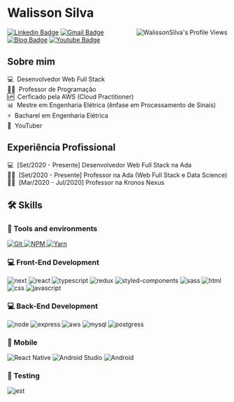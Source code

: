 # Walisson Silva

<img align="right" src="https://komarev.com/ghpvc/?username=walissonsilva" alt="WalissonSilva's Profile Views" />

[![Linkedin Badge](https://img.shields.io/badge/LinkedIn-WalissonSilva-blue?style=flat-square&logo=Linkedin&logoColor=white&link=https://www.linkedin.com/in/walissonsilva/)](https://www.linkedin.com/in/walissonsilva/) 
[![Gmail Badge](https://img.shields.io/badge/-walissonsilva10@gmail.com-c14438?style=flat-square&logo=Gmail&logoColor=white&link=mailto:walissonsilva10@gmail.com)](mailto:walissonsilva10@gmail.com)
[![Blog Badge](https://img.shields.io/badge/Blog-walissonsilva.com-blue)](https://walissonsilva.com/blog)
[![Youtube Badge](https://img.shields.io/badge/-Youtube-FF0000?style=flat-square&labelColor=FF0000&logo=youtube&logoColor=white&link=https://youtube.com/c/walissonsilva)](https://youtube.com/c/walissonsilva)

<!--![Walisson Silva's github stats](https://github-readme-stats.vercel.app/api?username=walissonsilva&show_icons=true&theme=tokyonight)-->

## Sobre mim

💻 &nbsp;Desenvolvedor Web Full Stack  
👨‍🏫 &nbsp;Professor de Programação  
🆙 &nbsp;Cerficado pela AWS (Cloud Practitioner)  
📊 &nbsp;Mestre em Engenharia Elétrica (ênfase em Processamento de Sinais)  
⚡ &nbsp;Bacharel em Engenharia Elétrica    
🎥 &nbsp;YouTuber  

## Experiência Profissional

💻 &nbsp;[Set/2020 - Presente] Desenvolvedor Web Full Stack na Ada  
👨‍🏫 &nbsp;[Set/2020 - Presente] Professor na Ada (Web Full Stack e Data Science)  
👨‍🏫 &nbsp;[Mar/2020 - Jul/2020] Professor na Kronos Nexus  

## 🛠️ Skills

### :wrench: Tools and environments

<!-- GIT -->
<a href="#">
      <img alt="Git" src="https://img.shields.io/badge/Git-F05032.svg?style=for-the-badge&logo=git&logoColor=white" />
</a>
<!-- NPM -->
<a href="#">
      <img alt="NPM" src="https://img.shields.io/badge/NPM-CB3837.svg?style=for-the-badge&logo=npm&logoColor=white" />
</a>
<!-- YARN -->
<a href="#">
      <img alt="Yarn" src="https://img.shields.io/badge/Yarn-2C8EBB.svg?style=for-the-badge&logo=yarn&logoColor=white" />
</a>

### :computer: Front-End Development

![next](https://img.shields.io/badge/Next-000000?style=for-the-badge&logo=nextdotjs&logoColor=FFFFFF)
![react](https://img.shields.io/badge/React-20232A?style=for-the-badge&logo=react&logoColor=61DAFB)
![typescript](https://img.shields.io/badge/TypeScript-3178C6?style=for-the-badge&logo=typescript&logoColor=white)
![redux](https://img.shields.io/badge/Redux-593D88?style=for-the-badge&logo=redux&logoColor=white)
![styled-components](https://img.shields.io/badge/styled_components-DB7093?style=for-the-badge&logo=styled-components&logoColor=white)
![sass](https://img.shields.io/badge/Sass-CF649A?style=for-the-badge&logo=sass&logoColor=white)
![html](https://img.shields.io/badge/HTML5-E34F26?style=for-the-badge&logo=html5&logoColor=white)
![css](https://img.shields.io/badge/CSS3-1572B6?style=for-the-badge&logo=css3&logoColor=white)
![javascript](https://img.shields.io/badge/JavaScript-F7DF1E?style=for-the-badge&logo=javascript&logoColor=black)


### :computer: Back-End Development

![node](https://img.shields.io/badge/Node.js-43853D?style=for-the-badge&logo=node.js&logoColor=white)
![express](https://img.shields.io/badge/Express.js-404D59?style=for-the-badge)
![aws](https://img.shields.io/badge/Amazon_AWS-232F3E?style=for-the-badge&logo=amazon-aws&logoColor=white)
![mysql](https://img.shields.io/badge/MySQL-00000F?style=for-the-badge&logo=mysql&logoColor=white)
![postgress](https://img.shields.io/badge/PostgreSQL-316192?style=for-the-badge&logo=postgresql&logoColor=white)

### 📱 Mobile

![React Native](https://img.shields.io/badge/react_native-%2320232a.svg?style=for-the-badge&logo=react&logoColor=%2361DAFB)
![Android Studio](https://img.shields.io/badge/Android%20Studio-3DDC84.svg?style=for-the-badge&logo=android-studio&logoColor=white)
![Android](https://img.shields.io/badge/Android-3DDC84?style=for-the-badge&logo=android&logoColor=white)

### 🧪 Testing

![jest](https://img.shields.io/badge/Jest-C21325?style=for-the-badge&logo=jest&logoColor=white)
